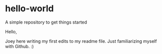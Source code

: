 # hello-world
A simple repository to get things started

Hello, 

Joey here writing my first edits to my readme file. Just familiarizing myself with Github. :) 

